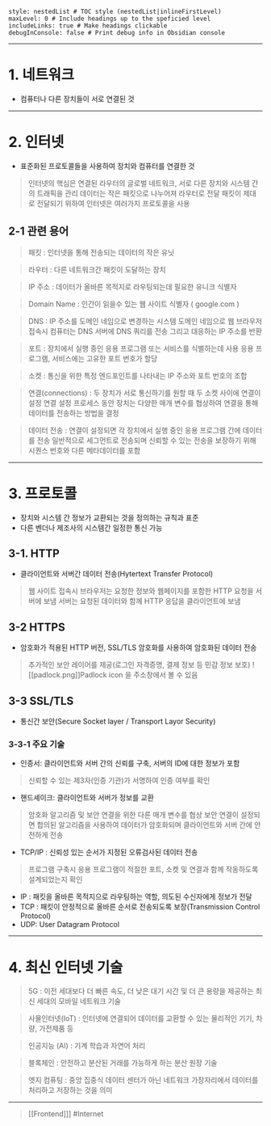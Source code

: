 
```table-of-contents
style: nestedList # TOC style (nestedList|inlineFirstLevel)
maxLevel: 0 # Include headings up to the speficied level
includeLinks: true # Make headings clickable
debugInConsole: false # Print debug info in Obsidian console
```
---
# 1. 네트워크 

- 컴퓨터나 다른 장치들이 서로 연결된 것
---
# 2. 인터넷 

- 표준화된 프로토콜들을 사용하여 장치와 컴퓨터를 연결한 것

>인터넷의 핵심은 연결된 라우터의 글로벌 네트워크,
>서로 다른 장치와 시스템 간의 트래픽을 관리
>데이터는 작은 패킷으로 나누어져 라우터로 전달
>패킷이 제대로 전달되기 위하여 인터넷은 여러가지 프로토콜을 사용

## 2-1 관련 용어

>패킷 : 인터넷을 통해 전송되는 데이터의 작은 유닛

>라우터 : 다른 네트워크간 패킷이 도달하는 장치

>IP 주소 : 데이터가 올바른 목적지로 라우팅되는데 필요한 유니크 식별자

>Domain Name : 인간이 읽을수 있는 웹 사이트 식별자 ( google.com )

>DNS : IP 주소를 도메인 네임으로 변경하는 시스템
>도메인 네임으로 웹 브라우저 접속시 컴퓨터는 DNS 서버에 DNS 쿼리를 전송
>그리고 대응하는 IP 주소를 반환

> 포트 : 장치에서 실행 중인 응용 프로그램 또는 서비스를 식별하는데 사용
> 응용 프로그램, 서비스에는 고유한 포트 번호가 할당

> 소켓 : 통신을 위한 특정 엔드포인트를 나타내는 IP 주소와 포트 번호의 조합

> 연결(connections) :  두 장치가 서로 통신하기를 원할 때 두 소켓 사이에 연결이 설정
> 연결 설정 프로세스 동안 장치는 다양한 매개 변수를 협상하여 연결을 통해 
> 데이터를 전송하는 방법을 결정

>데이터 전송 : 연결이 설정되면 각 장치에서 실행 중인 응용 프로그램 간에 데이터를 전송
>일반적으로 세그먼트로 전송되며 신뢰할 수 있는 전송을 보장하기 위해 
>시퀀스 번호와 다른 메타데이터를 포함

---
# 3. 프로토콜 

- 장치와 시스템 간 정보가 교환되는 것을 정의하는 규칙과 표준
- 다른 벤더나 제조사의 시스템간 일정한 통신 가능

## 3-1. HTTP 

- 클라이언트와 서버간 데이터 전송(Hytertext Transfer Protocol)

>웹 사이트 접속시 브라우저는 요청한 정보와 웹페이지를 포함한 HTTP 요청을 서버에 보냄
>서버는 요청된 데이터와 함께 HTTP 응답을 클라이언트에 보냄 

## 3-2 HTTPS 

- 암호화가 적용된 HTTP 버전, SSL/TLS 암호화를 사용하여 암호화된 데이터 전송

>추가적인 보안 레이어를 제공(로그인 자격증명, 결제 정보 등 민감 정보 보호)
>![[padlock.png]]Padlock icon 을 주소창에서 볼 수 있음

## 3-3 SSL/TLS 

- 통신간 보안(Secure Socket layer / Transport Layor Security)
  
### 3-3-1 주요 기술

- 인증서: 클라이언트와 서버 간의 신뢰를 구축, 서버의 ID에 대한 정보가 포함
>신뢰할 수 있는 제3자(인증 기관)가 서명하여 인증 여부를 확인

- 핸드셰이크: 클라이언트와 서버가 정보를 교환
>암호화 알고리즘 및 보안 연결을 위한 다른 매개 변수를 협상
>보안 연결이 설정되면 합의된 알고리즘을 사용하여 데이터가 암호화되며 
>클라이언트와 서버 간에 안전하게 전송

- TCP/IP : 신뢰성 있는 순서가 지정된 오류검사된 데이터 전송
>프로그램 구축시 응용 프로그램이 적절한 포트, 소켓 및 연결과 함께 작동하도록 
>설계되었는지 확인

- IP : 패킷을 올바른 목적지으로 라우팅하는 역할, 의도된 수신자에게 정보가 전달
- TCP : 패킷이 안정적으로 올바른 순서로 전송되도록 보장(Transmission Control Protocol)
- UDP: User Datagram Protocol
---
# 4. 최신 인터넷 기술

>5G : 이전 세대보다 더 빠른 속도, 더 낮은 대기 시간 및 더 큰 용량을 제공하는 최신 세대의 모바일 네트워크 기술

>사물인터넷(IoT) : 인터넷에 연결되어 데이터를 교환할 수 있는 물리적인 기기, 차량, 가전제품 등

>인공지능 (AI) : 기계 학습과 자연어 처리

>블록체인 : 안전하고 분산된 거래를 가능하게 하는 분산 원장 기술

>엣지 컴퓨팅 : 중앙 집중식 데이터 센터가 아닌 네트워크 가장자리에서 데이터를 처리하고 저장하는 것을 의미

---
>[[Frontend]]]
#Internet